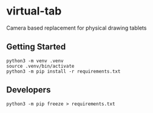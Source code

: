 # virtual-tab

Camera based replacement for physical drawing tablets

## Getting Started

```
python3 -m venv .venv
source .venv/bin/activate
python3 -m pip install -r requirements.txt
```

## Developers

```
python3 -m pip freeze > requirements.txt
```
